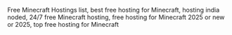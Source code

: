 Free Minecraft Hostings list, best free hosting for Minecraft, hosting india noded, 24/7 free Minecraft hosting, free hosting for Minecraft 2025 or new or 2025, top free hosting for Minecraft
